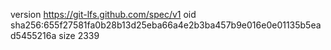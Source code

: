 version https://git-lfs.github.com/spec/v1
oid sha256:655f27581fa0b28b13d25eba66a4e2b3ba457b9e016e0e01135b5ead5455216a
size 2339
